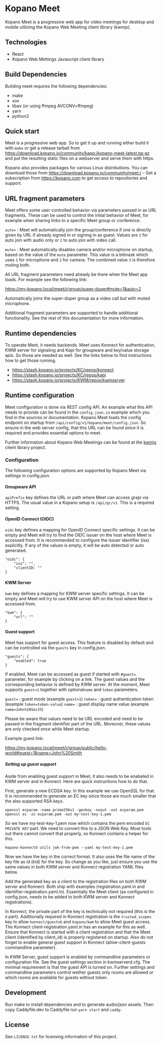 # Kopano Meet

Kopano Meet is a progressive web app for video meetings for desktop and mobile
utilizing the Kopano Web Meeting client library (kwmjs).

## Technologies

- React
- Kopano Web Mettings Javascript client library

## Build Dependencies

Building meet requires the following dependencies:

* make
* sox
* libav (or using ffmpeg AVCONV=ffmpeg)
* yarn
* python3

## Quick start

Meet is a progressive web app. So to get it up and running either build it with
`make` or get a release tarball from https://download.kopano.io/community/kapp:/kopano-meet-latest.tar.gz
and put the resulting static files on a webserver and serve them with https.

Kopano also provides packages for various Linux distributions. You can download
those from https://download.kopano.io/community/meet:/ - Get a subscription from
https://kopano.com to get access to repositories and support.

## URL fragment parameters

Meet offers some user controlled behavior via parameters passed in as URL
fragments. These can be used to control the initial behavior of Meet, for example
when sharing links to a specific Meet group or conference.

`auto=` : Meet will automatically join the group/conference if one is directly
          given by URL if already signed in or signing in as guest. Values are
		  `1` for auto join with audio only or `2` to auto join with video call.

`mute=` : Meet automatically disables camera and/or microphone on startup, based
          on the value of the `mute` parameter. This value is a bitmask which
		  uses `1` for microphone and `2` for camera. The combined value `3` is
		  therefore muting both.


All URL fragment parameters need already be there when the Meet app loads. For
example see the following link:

  https://my-kopano.local/meet/r/group/super-duper#mute=1&auto=2

Automatically joins the super-duper group as a video call but with muted
microphone.

Additional fragment parameters are supported to handle additional functionality.
See the rest of this documentation for more information.

## Runtime dependencies

To operate Meet, it needs backends. Meet uses Konnect for authentication, KWM
server for signaling and Kapi for groupware and key/value storage apis. So those
are needed as well. See the links below to find instructions how to get those
running.

- https://stash.kopano.io/projects/KC/repos/konnect
- https://stash.kopano.io/projects/KC/repos/kapi
- https://stash.kopano.io/projects/KWM/repos/kwmserver

## Runtime configuration

Meet configuration is done via REST config API. An example what this API needs
to provide can be found in the `config.json.in` example which you find in the
sources or documentation. Kopano Meet loads the config endpoint on startup from
`/api/config/v1/kopano/meet/config.json`. So ensure in the web server config,
that this URL can be found since it is required and provides essential options
to meet.

Further information about Kopano Web Meetings can be found at the [kwmjs](https://stash.kopano.io/projects/KWM/repos/kwmjs/browse/README.md)
client library project.

### Configuration

The following configuration options are supported by Kopano Meet via settings in
config.json.

#### Groupware API

`apiPrefix` key defines the URL or path where Meet can access grapi via HTTPS.
The usual value in a Kopano setup is `/api/gc/v1`. This is a required setting.

#### OpenID Connect (OIDC)

`oidc` key defines a mapping for OpenID Connect specific settings. It can be
empty and Meet will try to find the OIDC issuer on the host where Meet is
accessed from. It is recommended to configure the issuer identifier (iss)
explicitly. If any of the values is empty, it will be auto detected or auto
generated.

```
"oidc": {
	"iss": "",
	"clientID: ""
}
```

#### KWM Server

`kwm` key defines a mapping for KWM server specific settings. It can be empty
and Meet will try to use KWM server API on the host where Meet is accessed from.

```
"kwm": {
	"url": ""
}
```

#### Guest support

Meet has support for guest access. This feature is disabled by default and can
be controlled via the `guests` key in config.json.

```
"guests": {
	"enabled": true
}
```

If enabled, Meet can be accessed as guest if started with `#guest=` parameter,
for example by clicking on a link. The guest values and the corresponding
behavior is defined by KWM server. At the moment, Meet supports `guest=1`
together with optional`name` and `token` parameters.

`guest=` : guest mode (example `guest=1`)
`token=` : guest authentication token (example `token=token-value`)
`name=`  : guest display name value (example `name=John%20Smith`)

Please be aware that values need to be URL encoded and need to be passed in the
fragment identifier part of the URL. Moreover, these values are only checked
once while Meet startup.

Example guest link:

  https://my-kopano.local/meet/r/group/public/hello-world#guest=1&name=John%20Smith

##### Setting up guest support

Aside from enabling guest support in Meet, it also needs to be enabeled in
KWM server and in Konnect. Here are quick instructions how to do that.

First, generate a new ECDSA key. In this example we use OpenSSL for that. It is
recommended to generate an EC key since those are much smaller that the also
supported RSA keys.

```
openssl ecparam -name prime256v1 -genkey -noout -out ecparam.pem
openssl ec -in ecparam.pem -out my-test-key-1.pem
```

So we have my-test-key-1.pem now which contains the pem encoded `EC PRIVATE KEY`
part. We need to convert this to a JSON Web Key. Most tools out there cannot
convert that properly, so Konnect contains a helper for this.

```
kopano-konnectd utils jwk-from-pem --yaml my-test-key-1.pem
```

Now we have the key in the correct format. It also uses the file name of the
key file as id (kid) for the key. So change as you like, just ensure you use
the same values in both KWM server and Konnect registration YAML files below.

Add the generated key as a client to the registration files on both KWM server
and Konnect. Both ship with examples (registration.yaml.in and
identifier-registration.yaml.in). Essentially the Meet client (as configured in
config.json, needs to be added to both KWM server and Konnect registrations).

In Konnect, the private part of the key is technically not required (this is
the `d` part). Additionally required in Konnect registration is the
`trusted_scopes` key to allow `konnect/guestok` and `kopano/kwm` to allow Meet
guest access. The Konnect client-registration.yaml.in has an example for this
as well. Ensure that Konnect is started with a client registration and that the
Meet client (identified by client_id) is properly registered on startup. Also do
not forget to enable general guest support in Konnect (allow-client-guests
commandline parameter).

In KWM Server, guest support is enabled by commandline parameters or configuration
file. See the guest settings section in kwmserverd.cfg. The minimal requirement
is that the guest API is turned on. Further settings and commandline parameters
control wether guests only rooms are allowed or which rooms are available for
guests without token.

## Development

Run make to install dependencies and to generate audio/json assets. Then copy
Caddyfile.dev to Caddyfile run `yarn start` and `caddy`.

## License

See `LICENSE.txt` for licensing information of this project.
